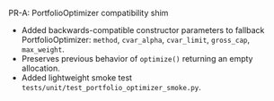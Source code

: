 PR-A: PortfolioOptimizer compatibility shim

- Added backwards-compatible constructor parameters to fallback PortfolioOptimizer:
  `method`, `cvar_alpha`, `cvar_limit`, `gross_cap`, `max_weight`.
- Preserves previous behavior of `optimize()` returning an empty allocation.
- Added lightweight smoke test `tests/unit/test_portfolio_optimizer_smoke.py`.
